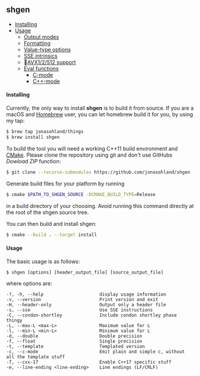 ## shgen

- [Installing](#installing)
- [Usage](Usage)
  - [Output modes]()
  - [Formatting]()
  - [Value-type options]()
  - [SSE intrinsics]()
  - [AVX1/2/512 support]()
  - [Eval functions]()
    - [C-mode]()
    - [C++-mode]()



#### Installing

Currently, the only way to install **shgen** is to build it from source. If you are a macOS and [Homebrew](https://brew.sh) user, you can let homebrew build it for you, by using my tap:

```bash
$ brew tap jonasohland/things
$ brew install shgen
```

To build the tool you will need a working C++11 build environment and [CMake](https://cmake.org). Please clone the repository using git and don't use GitHubs _Dowload ZIP_ function: 

```bash
$ git clone --recurse-submodules https://github.com/jonasohland/shgen
```

Generate build files for your platform by running

```bash
$ cmake $PATH_TO_SHGEN_SOURCE -DCMAKE_BUILD_TYPE=Release
```

in a build directory of your choosing. Avoid running this command directly at the root of the shgen source tree.

You can then build and install shgen:

```bash
$ cmake --build . --target install
```



#### Usage

The basic usage is as follows:

```shell
$ shgen [options] [header_output_file] [source_output_file]
```

where options are:

```
-?, -h, --help                     display usage information
-v, --version                      Print version and exit
-H, --header-only                  Output only a header file
-s, --sse                          Use SSE instructions
-C, --condon-shortley              Include condon shortley phase thingy
-L, --max-L <max-L>                Maximum value for L
-l, --min-L <min-L>                Minimum value for L
-d, --double                       Double precision
-f, --float                        Single precision
-t, --template                     Templated version
-c, --c-mode                       Emit plain and simple c, without all the template stuff
-7, --cxx-17                       Enable C++17 specific stuff
-e, --line-ending <line-ending>    Line endings (LF/CRLF)
```

